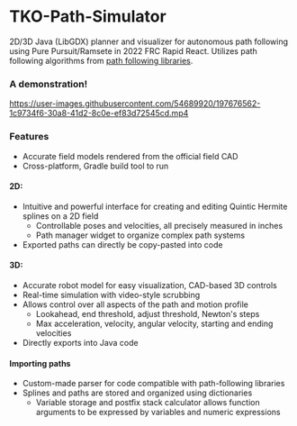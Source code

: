 # TKO-Path-Simulator

2D/3D Java (LibGDX) planner and visualizer for autonomous path following using Pure Pursuit/Ramsete in 2022 FRC Rapid React. Utilizes path following algorithms from [path following libraries](https://github.com/MittyRobotics/path-following).

### A demonstration!

https://user-images.githubusercontent.com/54689920/197676562-1c9734f6-30a8-41d2-8c0e-ef83d72545cd.mp4

### Features

* Accurate field models rendered from the official field CAD
* Cross-platform, Gradle build tool to run

#### 2D:
* Intuitive and powerful interface for creating and editing Quintic Hermite splines on a 2D field
  * Controllable poses and velocities, all precisely measured in inches
  * Path manager widget to organize complex path systems
* Exported paths can directly be copy-pasted into code

#### 3D:
* Accurate robot model for easy visualization, CAD-based 3D controls
* Real-time simulation with video-style scrubbing
* Allows control over all aspects of the path and motion profile
  * Lookahead, end threshold, adjust threshold, Newton's steps
  * Max acceleration, velocity, angular velocity, starting and ending velocities
* Directly exports into Java code

#### Importing paths
* Custom-made parser for code compatible with path-following libraries
* Splines and paths are stored and organized using dictionaries
  * Variable storage and postfix stack calculator allows function arguments to be expressed by variables and numeric expressions

